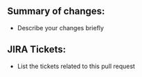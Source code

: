 ## Summary of changes:

- Describe your changes briefly 

## JIRA Tickets:

- List the tickets related to this pull request
